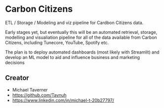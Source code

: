 # Carbon Citizens 

ETL / Storage / Modeling and viz pipeline for Cardbon Citizens data.

Early stages yet, but eventually this will be an automated retrieval, storage, modelling and visualiation pipeline for all of the data available
from Carbon Citizens, including Tunecore, YouTube, Spotify etc. 

The plan is to deploy automated dashboards (most likely with Streamlit) and develop an ML model to aid and influence business and marketing decisions


## Creator

* Michael Taverner
* https://github.com/Tavnuh
* https://www.linkedin.com/in/michael-t-20b27797/

